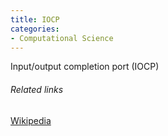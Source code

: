 ```yaml
---
title: IOCP
categories:
- Computational Science
---
```


Input/output completion port (IOCP)

###### Related links
[Wikipedia](https://en.wikipedia.org/wiki/Input/output_completion_port)
